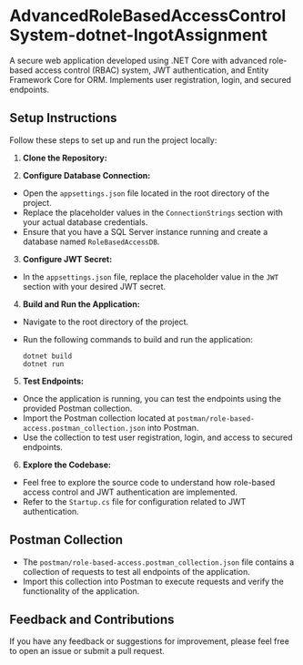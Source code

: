 # AdvancedRoleBasedAccessControlSystem-dotnet-IngotAssignment
A secure web application developed using .NET Core with advanced role-based access control (RBAC) system, JWT authentication, and Entity Framework Core for ORM. Implements user registration, login, and secured endpoints.

## Setup Instructions

Follow these steps to set up and run the project locally:

1. **Clone the Repository:**


2. **Configure Database Connection:**

- Open the `appsettings.json` file located in the root directory of the project.
- Replace the placeholder values in the `ConnectionStrings` section with your actual database credentials.
- Ensure that you have a SQL Server instance running and create a database named `RoleBasedAccessDB`.

3. **Configure JWT Secret:**

- In the `appsettings.json` file, replace the placeholder value in the `JWT` section with your desired JWT secret.

4. **Build and Run the Application:**

- Navigate to the root directory of the project.
- Run the following commands to build and run the application:

  ```
  dotnet build
  dotnet run
  ```

5. **Test Endpoints:**

- Once the application is running, you can test the endpoints using the provided Postman collection.
- Import the Postman collection located at `postman/role-based-access.postman_collection.json` into Postman.
- Use the collection to test user registration, login, and access to secured endpoints.

6. **Explore the Codebase:**

- Feel free to explore the source code to understand how role-based access control and JWT authentication are implemented.
- Refer to the `Startup.cs` file for configuration related to JWT authentication.

## Postman Collection

- The `postman/role-based-access.postman_collection.json` file contains a collection of requests to test all endpoints of the application.
- Import this collection into Postman to execute requests and verify the functionality of the application.

## Feedback and Contributions

If you have any feedback or suggestions for improvement, please feel free to open an issue or submit a pull request.
